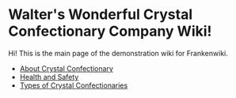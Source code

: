 Walter's Wonderful Crystal Confectionary Company Wiki!
======================================================

Hi! This is the main page of the demonstration wiki for Frankenwiki.

- [About Crystal Confectionary](/wiki/about-crystal-confectionary)
- [Health and Safety](/wiki/health-and-safety)
- [Types of Crystal Confectionaries](/wiki/types-of-crystal-confectionaries/index)



